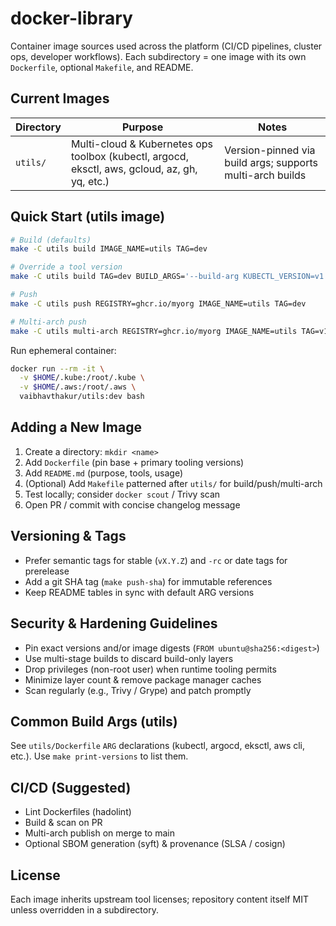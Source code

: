 # docker-library

Container image sources used across the platform (CI/CD pipelines, cluster ops, developer workflows). Each subdirectory = one image with its own `Dockerfile`, optional `Makefile`, and README.

## Current Images
| Directory | Purpose | Notes |
|-----------|---------|-------|
| `utils/`  | Multi-cloud & Kubernetes ops toolbox (kubectl, argocd, eksctl, aws, gcloud, az, gh, yq, etc.) | Version-pinned via build args; supports multi-arch builds |

## Quick Start (utils image)
```bash
# Build (defaults)
make -C utils build IMAGE_NAME=utils TAG=dev

# Override a tool version
make -C utils build TAG=dev BUILD_ARGS='--build-arg KUBECTL_VERSION=v1.32.0'

# Push
make -C utils push REGISTRY=ghcr.io/myorg IMAGE_NAME=utils TAG=dev

# Multi-arch push
make -C utils multi-arch REGISTRY=ghcr.io/myorg IMAGE_NAME=utils TAG=v1.0.0
```

Run ephemeral container:
```bash
docker run --rm -it \
  -v $HOME/.kube:/root/.kube \
  -v $HOME/.aws:/root/.aws \
  vaibhavthakur/utils:dev bash
```

## Adding a New Image
1. Create a directory: `mkdir <name>`
2. Add `Dockerfile` (pin base + primary tooling versions)
3. Add `README.md` (purpose, tools, usage)
4. (Optional) Add `Makefile` patterned after `utils/` for build/push/multi-arch
5. Test locally; consider `docker scout` / Trivy scan
6. Open PR / commit with concise changelog message

## Versioning & Tags
- Prefer semantic tags for stable (`vX.Y.Z`) and `-rc` or date tags for prerelease
- Add a git SHA tag (`make push-sha`) for immutable references
- Keep README tables in sync with default ARG versions

## Security & Hardening Guidelines
- Pin exact versions and/or image digests (`FROM ubuntu@sha256:<digest>`)
- Use multi-stage builds to discard build-only layers
- Drop privileges (non-root user) when runtime tooling permits
- Minimize layer count & remove package manager caches
- Scan regularly (e.g., Trivy / Grype) and patch promptly

## Common Build Args (utils)
See `utils/Dockerfile` `ARG` declarations (kubectl, argocd, eksctl, aws cli, etc.). Use `make print-versions` to list them.

## CI/CD (Suggested)
- Lint Dockerfiles (hadolint)
- Build & scan on PR
- Multi-arch publish on merge to main
- Optional SBOM generation (syft) & provenance (SLSA / cosign)


## License
Each image inherits upstream tool licenses; repository content itself MIT unless overridden in a subdirectory.

